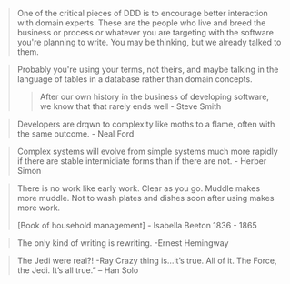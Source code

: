> One of the critical pieces of DDD is to encourage better interaction with domain experts. These are the people who live and breed the business or process or whatever you are targeting with the software you're planning to write. You may be thinking, but we already talked to them. 


> Probably you're using your terms, not theirs, and maybe talking in the language of tables in a database rather than domain concepts. 
> 	> After our own history in the business of developing software, we know that that rarely ends well        - Steve Smith


> Developers are drqwn to complexity like moths to a flame, often with the same outcome.  - Neal Ford

> Complex systems will evolve from simple systems much more rapidly if there are stable intermidiate forms than if there are not.  - Herber Simon

> There is no work like early work.
> Clear as you go.
> Muddle makes more muddle.
> Not to wash plates and dishes soon after using makes more work.
> 
>   [Book of household management] - Isabella Beeton 1836 - 1865

> The only kind of writing is rewriting. -Ernest Hemingway

> The Jedi were real?!   -Ray
> Crazy thing is…it’s true.  All of it. The Force, the Jedi. It’s all true.” – Han Solo